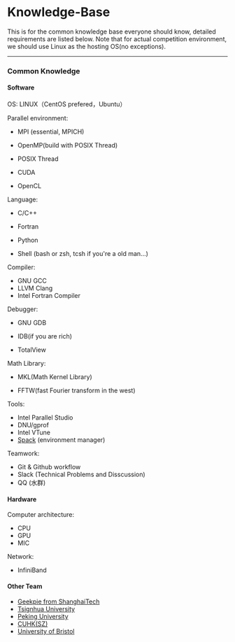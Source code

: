 # Knowledge-Base

This is for the common knowledge base everyone should know, detailed requirements are listed below. Note that for actual competition environment, we should use Linux as the hosting OS(no exceptions).

---

### Common Knowledge

#### Software

OS: LINUX（CentOS prefered，Ubuntu）

 Parallel environment:

- MPI (essential, MPICH)

- OpenMP(build with POSIX Thread)
- POSIX Thread
- CUDA
- OpenCL

Language:

- C/C++

- Fortran

- Python

- Shell (bash or zsh, tcsh if you're a old man...)

Compiler:

- GNU GCC
- LLVM Clang
- Intel Fortran Compiler

Debugger:

- GNU GDB

- IDB(if you are rich)

- TotalView 

Math Library:

- MKL(Math Kernel Library)

- FFTW(fast Fourier transform in the west)

Tools:
- Intel Parallel Studio
- DNU/gprof
- Intel VTune
- [Spack](https://spack-tutorial.readthedocs.io/en/latest/) (environment manager)

Teamwork: 
- Git & Github workflow
- Slack (Technical Problems and Disscussion)
- QQ (水群)

#### Hardware

Computer architecture:

- CPU
- GPU
- MIC

Network:

- InfiniBand

#### Other Team
- [Geekpie from ShanghaiTech](https://github.com/geekpiehpc)
- [Tsignhua University](https://github.com/thu-scc)
- [Peking University](https://github.com/pkusc)
- [CUHK(SZ)](https://github.com/CUHKSZ-HPC)
- [University of Bristol](https://github.com/UoB-HPC)
